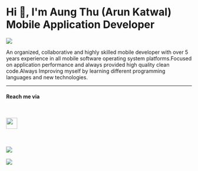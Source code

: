<h1>Hi 👋, I'm Aung Thu (Arun Katwal) Mobile Application Developer</h1>

![](https://komarev.com/ghpvc/?username=drunisa007)

<p>An organized, collaborative and highly skilled mobile developer with over 5 years experience in all mobile software operating system platforms.Focused on application performance and always provided high quality clean code.Always Improving myself by learning different programming languages and new technologies.</p>



***

<h4> Reach me via</h4>
</br>

<p>
<a href="https://www.linkedin.com/in/drunisa007/"> <img src="https://img.shields.io/badge/linkedin-%230077B5.svg?&style=for-the-badge&logo=linkedin&logoColor=white" height=30></a>
</p>


</br>
</br>

<a href="https://github.com/drunisa007">
  <img align="center" src="https://github-readme-stats.vercel.app/api/top-langs/?username=drunisa007&hide=cmake,html,makefile&count_private=true&exclude_repo=ios_plugin_facetec,myanmar-soccer,Nura-Express,Technovation-Society,error_new_android_app,real_news_android_app,tour-guide&layout=compact&bg_color=0,232526,414345&icon_color=ffffff&title_color=ffffff&text_color=ffffff&line_height=50&v=6"/>
</a>

</br>
</br>

<a href="https://github.com/drunisa007">
  <img align="center" src="https://github-readme-stats.vercel.app/api?username=drunisa007&custom_title=My%20Github%20Stats&show_icons=true&bg_color=0,232526,414345&icon_color=82FF99&title_color=ffffff&text_color=ffffff&line_height=20.5&v=5&count_private=true"/>
</a>


